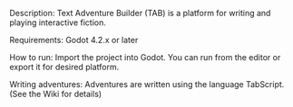 Description:
	Text Adventure Builder (TAB) is a platform for writing and playing interactive fiction.

Requirements:
	Godot 4.2.x or later

How to run:
	Import the project into Godot.
	You can run from the editor or export it for desired platform.

Writing adventures:
	Adventures are written using the language TabScript.
 	(See the Wiki for details)
